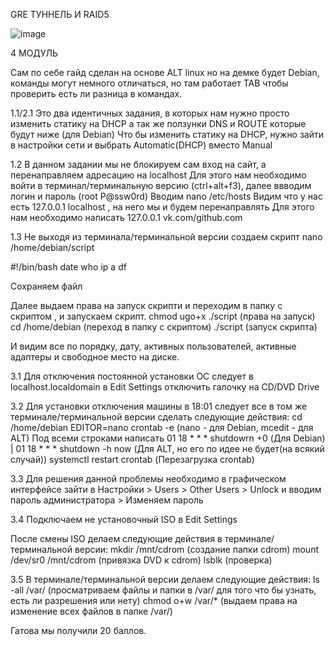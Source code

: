 GRE ТУННЕЛЬ И RAID5

![image](https://github.com/tahehik0/netsys/assets/170648571/33a37728-50f1-4489-8759-f6bfbd5707f5)






































4 МОДУЛЬ

Сам по себе гайд сделан на основе ALT linux но на демке будет Debian, команды могут немного отличаться, но там работает TAB чтобы проверить есть ли разница в командах.

1.1/2.1
Это два идентичных задания, в которых нам нужно просто изменить статику на DHCP а так же ползунки DNS и ROUTE которые будут ниже (для Debian)
Что бы изменить статику на DHCP, нужно зайти в настройки сети и выбрать Automatic(DHCP) вместо Manual

1.2
В данном задании мы не блокируем сам вход на сайт, а перенаправляем адресацию на localhost
Для этого нам необходимо войти в терминал/терминальную версию (ctrl+alt+f3), далее ввводим логин и пароль (root P@ssw0rd)
Вводим nano /etc/hosts
Видим что у нас есть 127.0.0.1 localhost , на него мы и будем перенаправлять
Для этого нам необходимо написать 127.0.0.1 vk.com/github.com

1.3
Не выходя из терминала/терминальной версии создаем скрипт
nano /home/debian/script

#!/bin/bash
date
who
ip a
df

Сохраняем файл

Далее выдаем права на запуск скрипти и переходим в папку с скриптом , и запускаем скрипт.
chmod ugo+x ./script  (права на запуск)
cd /home/debian  (переход в папку с скриптом)
./script  (запуск скрипта)

И видим все по порядку, дату, активных пользователей, активные адаптеры и свободное место на диске.

3.1
Для отключения постоянной установки ОС следует в localhost.localdomain в Edit Settings отключить галочку на CD/DVD Drive

3.2
Для установки отключения машины в 18:01 следует все в том же терминале/терминальной версии сделать следующие действия:
cd /home/debian
EDITOR=nano crontab -e  (nano - для Debian, mcedit - для ALT)
Под всеми строками написать
01  18  *  *  *  shutdowrn +0 (Для Debian)          |          01  18  *  *  *  shutdown -h now (Для ALT, но его по идее не будет(на всякий случай))
systemctl restart crontab  (Перезагрузка crontab)

3.3
Для решения данной проблемы необходимо в графическом интерфейсе зайти в Настройки > Users > Other Users > Unlock и вводим пароль администратора > Изменяем пароль

3.4
Подключаем не установочный ISO в Edit Settings

После смены ISO делаем следующие действия в терминале/терминальной версии:
mkdir /mnt/cdrom (создание папки cdrom)
mount /dev/sr0 /mnt/cdrom  (привязка DVD к cdrom)
lsblk  (проверка)

3.5
В терминале/терминальной версии делаем следующие действия:
ls -all /var/  (просматриваем файлы и папки в /var/ для того что бы узнать, есть ли разрешения или нету)
chmod o+w /var/* (выдаем права на изменение всех файлов в папке /var/)



Гатова мы получили 20 баллов.
